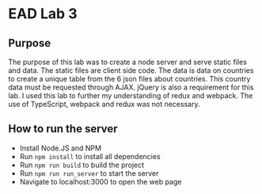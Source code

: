 # EAD Lab 3

## Purpose

The purpose of this lab was to create a node server and serve static files and data. The static files are client side
code. The data is data on countries to create a unique table from the 6 json files about countries. This country data
must be requested through AJAX. jQuery is also a requirement for this lab. I used this lab to further my understanding
of redux and webpack. The use of TypeScript, webpack and redux was not necessary.

## How to run the server

- Install Node.JS and NPM
- Run `npm install` to install all dependencies
- Run `npm run build` to build the project
- Run `npm run run_server` to start the server
- Navigate to localhost:3000 to open the web page
